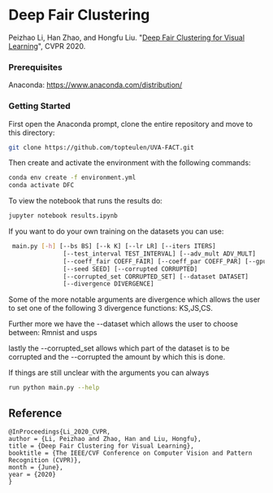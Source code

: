 # Deep Fair Clustering

Peizhao Li, Han Zhao, and Hongfu Liu. "[Deep Fair Clustering for Visual Learning](https://openaccess.thecvf.com/content_CVPR_2020/html/Li_Deep_Fair_Clustering_for_Visual_Learning_CVPR_2020_paper.html)", CVPR 2020.

### Prerequisites
Anaconda: https://www.anaconda.com/distribution/

### Getting Started
First open the Anaconda prompt, clone the entire repository and move to this directory:
```bash
git clone https://github.com/topteulen/UVA-FACT.git
```

Then create and activate the environment with the following commands:
```bash
conda env create -f environment.yml
conda activate DFC
```

To view the notebook that runs the results do:
```bash
jupyter notebook results.ipynb
```

If you want to do your own training on the datasets you can use:
```bash
 main.py [-h] [--bs BS] [--k K] [--lr LR] [--iters ITERS]
               [--test_interval TEST_INTERVAL] [--adv_mult ADV_MULT]
               [--coeff_fair COEFF_FAIR] [--coeff_par COEFF_PAR] [--gpu GPU]
               [--seed SEED] [--corrupted CORRUPTED]
               [--corrupted_set CORRUPTED_SET] [--dataset DATASET]
               [--divergence DIVERGENCE]
```
Some of the more notable arguments are divergence which allows the user to set 
one of the following 3 divergence functions: KS,JS,CS.

Further more we have the --dataset which allows the user to choose between:
Rmnist and usps

lastly the --corrupted_set allows which part of the dataset is to be corrupted
and the --corrupted the amount by which this is done.

If things are still unclear with the arguments you can always 
```bash
run python main.py --help
```


## Reference
    @InProceedings{Li_2020_CVPR,
    author = {Li, Peizhao and Zhao, Han and Liu, Hongfu},
    title = {Deep Fair Clustering for Visual Learning},
    booktitle = {The IEEE/CVF Conference on Computer Vision and Pattern Recognition (CVPR)},
    month = {June},
    year = {2020}
    }